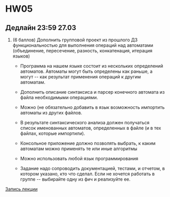 # HW05

## Дедлайн 23:59 27.03

1. (6 баллов) Дополнить групповой проект из прошлого ДЗ функциональностью для выполнения операций над автоматами (объединение, пересечение, разность, конкатенация, итерация языков)

    * Программа на нашем языке состоит из нескольких определений автоматов. Автоматы могут быть определены как раньше, а могут -- как результат применения операций к другим автоматам.
    * Дополнить описание синтаксиса и парсер конечного автомата из файла необходимыми операциями.
    * Можно (не обязательно добавить в язык возможность импортить автоматы из других файлов.
    * В результате синтаксического анализа должен получаться список именованных автоматов, определенных в файле (и в тех файлах, которые импортили).

    * Консольное приложение должно позволять выбрать, к каким автоматам можно применять те или иные алгоритмы

    * Можно использовать любой язык программирования

    * Задание надо сопроводить документацией, тестами, и отчетом, в котором указано, кто что сделал. Если не хочется работать в группе -- выбирайте одну из фич и реализуйте ее.


[Запись лекции](https://drive.google.com/file/d/11LNXc99v5ub-wJBGctb6lm-dnzscfX77/view?usp=sharing) 
